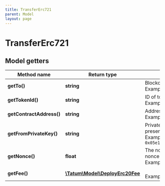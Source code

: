 ```yaml
---
title: TransferErc721
parent: Model
layout: page
---
```


# TransferErc721

## Model getters

Method name | Return type | Description | Notes
------------ | ------------- | ------------- | -------------
**getTo()** | **string** | Blockchain address to send ERC721 token to <br>Example: `0x687422eEA2cB73B5d3e242bA5456b782919AFc85` |
**getTokenId()** | **string** | ID of token. <br>Example: `100000` |
**getContractAddress()** | **string** | Address of ERC721 token <br>Example: `0x687422eEA2cB73B5d3e242bA5456b782919AFc85` |
**getFromPrivateKey()** | **string** | Private key of sender address. Private key, or signature Id must be present. <br>Example: `0x05e150c73f1920ec14caa1e0b6aa09940899678051a78542840c2668ce5080c2` |
**getNonce()** | **float** | The nonce to be set to the transaction; if not present, the last known nonce will be used <br>Example: `1` | [optional]
**getFee()** | [**\Tatum\Model\DeployErc20Fee**](../DeployErc20Fee) |  <br>Example: `null` | [optional]

